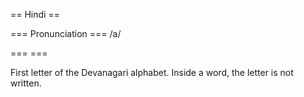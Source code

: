 == Hindi ==

=== Pronunciation ===
/a/

=== ===

First letter of the Devanagari alphabet.
Inside a word, the letter is not written.